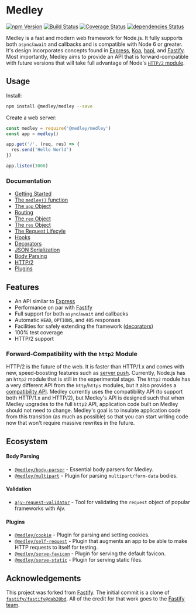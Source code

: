 # Medley

[![npm Version](https://img.shields.io/npm/v/@medley/medley.svg)](https://www.npmjs.com/package/@medley/medley)
[![Build Status](https://travis-ci.org/medleyjs/medley.svg?branch=master)](https://travis-ci.org/medleyjs/medley)
[![Coverage Status](https://coveralls.io/repos/github/medleyjs/medley/badge.svg?branch=master)](https://coveralls.io/github/medleyjs/medley?branch=master)
[![dependencies Status](https://img.shields.io/david/medleyjs/medley.svg)](https://david-dm.org/medleyjs/medley)

Medley is a fast and modern web framework for Node.js. It fully supports both `async`/`await` and
callbacks and is compatible with Node 6 or greater. It's design incorporates concepts found in
[Express](https://github.com/expressjs/express), [Koa](https://github.com/koajs/koa),
[hapi](https://github.com/hapijs/hapi), and [Fastify](https://github.com/fastify/fastify).
Most importantly, Medley aims to provide an API that is forward-compatible with future versions
that will take full advantage of Node's [`HTTP/2` module](https://nodejs.org/api/http2.html).


## Usage

Install:

```sh
npm install @medley/medley --save
```

Create a web server:

```js
const medley = require('@medley/medley')
const app = medley()

app.get('/', (req, res) => {
  res.send('Hello World')
})

app.listen(3000)
```

### Documentation

+ [Getting Started](https://github.com/medleyjs/medley/blob/master/docs/Getting-Started.md)
+ [The `medley()` function](https://github.com/medleyjs/medley/blob/master/docs/Medley.md)
+ [The `app` Object](https://github.com/medleyjs/medley/blob/master/docs/App.md)
+ [Routing](https://github.com/medleyjs/medley/blob/master/docs/Routes.md)
+ [The `req` Object](https://github.com/medleyjs/medley/blob/master/docs/Request.md)
+ [The `res` Object](https://github.com/medleyjs/medley/blob/master/docs/Response.md)
+ [The Request Lifecyle](https://github.com/medleyjs/medley/blob/master/docs/Lifecyle.md)
+ [Hooks](https://github.com/medleyjs/medley/blob/master/docs/Hooks.md)
+ [Decorators](https://github.com/medleyjs/medley/blob/master/docs/Decorators.md)
+ [JSON Serialization](https://github.com/medleyjs/medley/blob/master/docs/Serialization.md)
+ [Body Parsing](https://github.com/medleyjs/medley/blob/master/docs/BodyParser.md)
+ [HTTP/2](https://github.com/medleyjs/medley/blob/master/docs/HTTP2.md)
+ [Plugins](https://github.com/medleyjs/medley/blob/master/docs/Plugins.md)


## Features

+ An API similar to [Express](https://github.com/expressjs/express)
+ Performance on par with [Fastify](https://github.com/fastify/fastify)
+ Full support for both `async`/`await` and callbacks
+ Automatic `HEAD`, `OPTIONS`, and `405` responses
+ Facilities for safely extending the framework ([decorators](https://github.com/medleyjs/medley/blob/master/docs/Decorators.md))
+ 100% test coverage
+ HTTP/2 support

### Forward-Compatibility with the `http2` Module

HTTP/2 is the future of the web. It is faster than HTTP/1.x and comes with new, speed-boosting
features such as [server push](https://www.smashingmagazine.com/2017/04/guide-http2-server-push/).
Currently, Node.js has an `http2` module that is still in the experimental stage. The `http2`
module has a very different API from the `http`/`https` modules, but it also provides a
[compatibility API](https://nodejs.org/api/http2.html#http2_compatibility_api). Medley currently
uses the compatibility API (to support both HTTP/1.x and HTTP/2), but Medley's API is designed such
that when Medley upgrades to the full `http2` API, application code built on Medley should not need
to change. Medley's goal is to insulate application code from this transition (as much as possible)
so that you can start writing code now that won't require massive rewrites in the future.


## Ecosystem

#### Body Parsing

+ [`@medley/body-parser`](https://www.npmjs.com/package/@medley/body-parser) - Essential body parsers for Medley.
+ [`@medley/multipart`](https://www.npmjs.com/package/@medley/multipart) - Plugin for parsing `multipart/form-data` bodies.

#### Validation

+ [`ajv-request-validator`](https://www.npmjs.com/package/ajv-request-validator) - Tool for validating the `request` object of popular frameworks with Ajv.

#### Plugins

+ [`@medley/cookie`](https://www.npmjs.com/package/@medley/cookie) - Plugin for parsing and setting cookies.
+ [`@medley/self-request`](https://www.npmjs.com/package/@medley/self-request) - Plugin that augments an app to be able to make HTTP requests to itself for testing.
+ [`@medley/serve-favicon`](https://www.npmjs.com/package/@medley/serve-favicon) - Plugin for serving the default favicon.
+ [`@medley/serve-static`](https://www.npmjs.com/package/@medley/serve-static) - Plugin for serving static files.


## Acknowledgements

This project was forked from [Fastify](https://github.com/fastify/fastify). The initial commit is a clone of [`fastify/fastify@dab20bd`](https://github.com/fastify/fastify/tree/dab20bd986a74682d385228e7ead08f43eee7485). All of the credit for that work goes to the [Fastify team](https://github.com/fastify/fastify#team).
